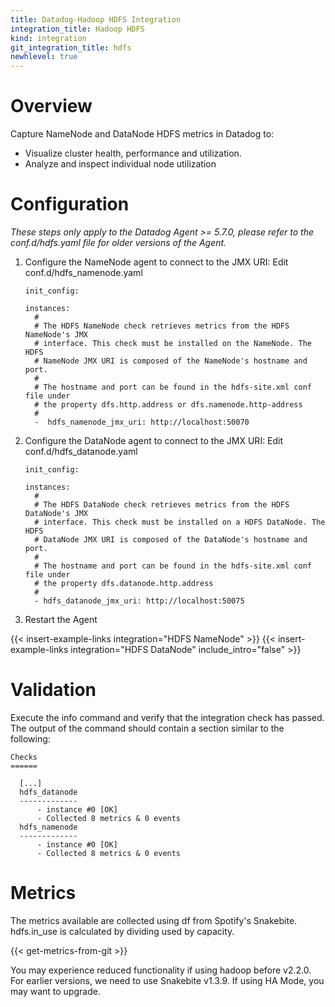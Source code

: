 ```yaml
---
title: Datadog-Hadoop HDFS Integration
integration_title: Hadoop HDFS
kind: integration
git_integration_title: hdfs
newhlevel: true
---
```

# Overview

Capture NameNode and DataNode HDFS metrics in Datadog to:

* Visualize cluster health, performance and utilization.
* Analyze and inspect individual node utilization

# Configuration

*These steps only apply to the Datadog Agent >= 5.7.0, please refer to the conf.d/hdfs.yaml file for older versions of the Agent.*

1.  Configure the NameNode agent to connect to the JMX URI: Edit conf.d/hdfs_namenode.yaml

        init_config:

        instances:
          #
          # The HDFS NameNode check retrieves metrics from the HDFS NameNode's JMX
          # interface. This check must be installed on the NameNode. The HDFS
          # NameNode JMX URI is composed of the NameNode's hostname and port.
          #
          # The hostname and port can be found in the hdfs-site.xml conf file under
          # the property dfs.http.address or dfs.namenode.http-address
          #
          -  hdfs_namenode_jmx_uri: http://localhost:50070

2.  Configure the DataNode agent to connect to the JMX URI: Edit conf.d/hdfs_datanode.yaml

        init_config:

        instances:
          #
          # The HDFS DataNode check retrieves metrics from the HDFS DataNode's JMX
          # interface. This check must be installed on a HDFS DataNode. The HDFS
          # DataNode JMX URI is composed of the DataNode's hostname and port.
          #
          # The hostname and port can be found in the hdfs-site.xml conf file under
          # the property dfs.datanode.http.address
          #
          - hdfs_datanode_jmx_uri: http://localhost:50075

3.  Restart the Agent

{{< insert-example-links integration="HDFS NameNode" >}}
{{< insert-example-links integration="HDFS DataNode" include_intro="false" >}}

# Validation

Execute the info command and verify that the integration check has passed. The output of the command should contain a section similar to the following:

    Checks
    ======

      [...]
      hdfs_datanode
      -------------
          - instance #0 [OK]
          - Collected 8 metrics & 0 events
      hdfs_namenode
      -------------
          - instance #0 [OK]
          - Collected 8 metrics & 0 events




# Metrics

The metrics available are collected using df from Spotify's Snakebite. hdfs.in_use is calculated by dividing used by capacity.

{{< get-metrics-from-git >}}

You may experience reduced functionality if using hadoop before v2.2.0. For earlier versions, we need to use Snakebite v1.3.9. If using HA Mode, you may want to upgrade.
